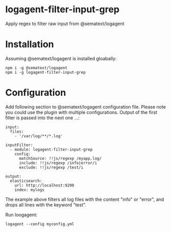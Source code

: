 # logagent-filter-input-grep
Apply regex to filter raw input from @sematext/logagent

# Installation 

Assuming @sematext/logagent is installed gloabally: 

```
npm i -g @sematext/logagent
npm i -g logagent-filter-input-grep
```

# Configuration 

Add following section to @sematext/logagent configuration file. Please note you could use the plugin with multiple configurations. Output of the first filter is passed into the next one ...: 

```
input: 
  files:
    - '/var/log/**/*.log'

inputFilter:
  - module: logagent-filter-input-grep
    config:
      matchSource: !!js/regexp /myapp.log/
      include: !!js/regexp /info|error/i
      exclude: !!js/regexp /test/i

output:
  elasticsearch:
    url: http://localhost:9200
    index: mylogs

```

The example above filters all log files with the content "info" or "error", and drops all lines with the keyword "test". 

Run loogagent: 
```
logagent --config myconfig.yml 
```

